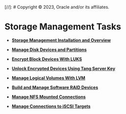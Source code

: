 [//]: # Copyright © 2023, Oracle and/or its affiliates.

# Storage Management Tasks

-   **[Storage Management Installation and Overview](../topics/cockpit_storage_information.md)**  

-   **[Manage Disk Devices and Partitions](../topics/cockpit-partition.md)**  

-   **[Encrypt Block Devices With LUKS](../topics/cockpit-luks.md)**  

-   **[Unlock Encrypted Devices Using Tang Server Key](../topics/cockpit-nbde.md)**  

-   **[Manage Logical Volumes With LVM](../topics/cockpit-lvm.md)**  

-   **[Build and Manage Software RAID Devices](../topics/cockpit-raid.md)**  

-   **[Manage NFS Mounted Connections](../topics/cockpit-nfsmounts.md)**  

-   **[Manage Connections to iSCSI Targets](../topics/cockpit_iscsi_targets.md)**  


